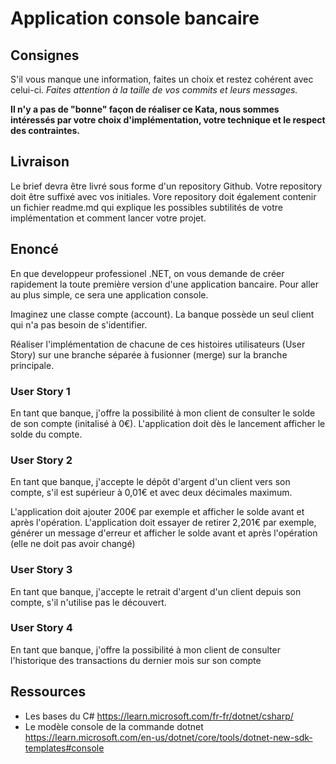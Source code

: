 # Application console bancaire

## Consignes
S'il vous manque une information, faites un choix et restez cohérent avec celui-ci.
*Faites attention à la taille de vos commits et leurs messages.*

**Il n'y a pas de "bonne" façon de réaliser ce Kata, nous sommes intéressés par votre choix d'implémentation, votre technique et le respect des contraintes.**

## Livraison
Le brief devra être livré sous forme d'un repository Github.
Votre repository doit être suffixé avec vos initiales. 
Vore repository doit également contenir un fichier readme.md qui explique les possibles subtilités de votre implémentation et comment lancer votre projet.

## Enoncé 

En que developpeur professionel .NET, on vous demande de créer rapidement la toute première version d'une application bancaire. Pour aller au plus simple, ce sera une application console.

Imaginez une classe compte (account). La banque possède un seul client qui n'a pas besoin de s'identifier.

Réaliser l'implémentation de chacune de ces histoires utilisateurs (User Story) sur une branche séparée à fusionner (merge) sur la branche principale.

### User Story 1
En tant que banque, j'offre la possibilité à mon client de consulter le solde de son compte (initalisé à 0€).
L'application doit dès le lancement afficher le solde du compte.

### User Story 2
En tant que banque, j'accepte le dépôt d'argent d'un client vers son compte, s'il est supérieur à 0,01€ et avec deux décimales maximum.

L'application doit ajouter 200€ par exemple et afficher le solde avant et après l'opération.
L'application doit essayer de retirer 2,201€ par exemple, générer un message d'erreur et afficher le solde avant et après l'opération (elle ne doit pas avoir changé)

### User Story 3
En tant que banque, j'accepte le retrait d'argent d'un client depuis son compte, s'il n'utilise pas le découvert.

### User Story 4
En tant que banque, j'offre la possibilité à mon client de consulter l'historique des transactions du dernier mois sur son compte

## Ressources

* Les bases du C# https://learn.microsoft.com/fr-fr/dotnet/csharp/
* Le modèle console de la commande dotnet https://learn.microsoft.com/en-us/dotnet/core/tools/dotnet-new-sdk-templates#console